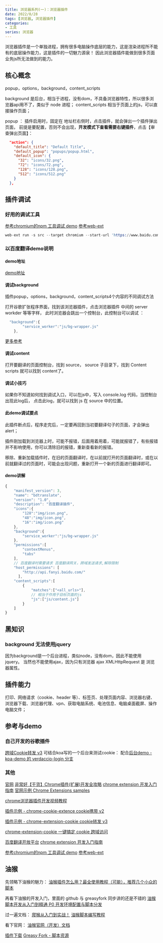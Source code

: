 ```yaml
---
title: 浏览器系列(一)：浏览器插件
date: 2022/8/28
tags: [浏览器, 浏览器插件]
categories: 
- 工具
series: 浏览器
---
```


浏览器插件是一个单独进程，拥有很多电脑操作底层的能力，这是渲染进程所不能有的底层操作能力，这是插件的一切魅力源泉！
因此浏览器插件能做到很多页面业务js所无法做到的能力。

## 核心概念
popup，options，background，content_scripts

background 是后台，相当于进程，没有dom，不具备浏览器特性，所以很多浏览器api用不了，类似于 node 进程；
content_scripts 相当于页面上的js，可以直接操作页面；

popup ： 插件启用时，固定在 地址栏右侧时，点击插件，就会弹出一个插件弹出页面，
前提是要配置，否则不会出现，**开发模式下查看需要右键插件**，点击【审查弹出页面】：
```json
  "action": {
    "default_title": "Default Title",
    "default_popup": "popups/popup.html",
    "default_icon": {
      "32": "icons/32.png",
      "72": "icons/72.png",
      "128": "icons/128.png",
      "512": "icons/512.png"
    }
  },
```
## 插件调试

### 好用的调试工具
[参考chromium的npm 工具调试 demo](https://github.com/mmktomato/chrome-extension-manifest-v3-declarativeNetRequest-sample/tree/master/static)
[参考web-ext](https://github.com/mozilla/web-ext)
```s
web-ext run -s src --target chromium --start-url 'https://www.baidu.com/'
```

### 以百度翻译demo说明
#### demo地址
[demo地址](todo)

#### 调试background
插件popup，options，background，content_scripts4个内容的不同调试方法

打开谷歌扩张程序界面，找到该浏览器插件，点击浏览器插件 中间的 server workder 等等字样，
此时浏览器会跳出一个控制台，此控制台可以调试 ：
```js
  "background":{
        "service_worker":"js/bg-wrapper.js"
    },
```

[更多参考](https://www.bilibili.com/video/BV1ML4y1z7ba?spm_id_from=333.999.0.0)

#### 调试content
打开要翻译的页面控制台，找到 source，
source 子目录下，找到 Content scripts 就可以找到 content了。

#### 调试小技巧
如果你不知道如何找到调试入口，可以在js中，写入 console.log 代码，当控制台出现此log后，
点击此log，就可以找到 js 在 source 中的位置。

#### 此demo调试要点
此插件断点后，程序走完后，一定要再回到当初要翻译句子的页面，才会弹出alert；

插件刚加载到浏览器上时，可能不报错，后面用着用着，可能就报错了，有些报错并不影响使用，你可以清除旧的报错，重新查看新的报错。

移除、重新加载插件时，在旧的页面翻译时，在以前就打开的页面翻译时，或在以前就翻译过的页面时，可能会出现问题，重新打开一个新的页面进行翻译即可。

#### demo讲解
```js
{
    "manifest_version": 3,
    "name": "bdtranslate",
    "version": "1.0",
    "description": "百度翻译插件",
    "icons":{
        "128":"img/icon.png",
        "48":"img/icon.png",
        "16":"img/icon.png"
    },
    "background":{
        "service_worker":"js/bg-wrapper.js"
    },
    "permissions":[
        "contextMenus",
        "tabs"
    ],
    // 百度翻译时需要请求 百度翻译网关，跨域发送请求,解除限制
    "host_permissions": [
        "http://api.fanyi.baidu.com/"
      ],
    "content_scripts":[
        {
            "matches":["<all_urls>"],
            // 相当于作用于目标页面的js
            "js":["js/content.js"]
        }
    ]
}
```


## 黑知识
### background 无法使用jquery
因为background是一个后台进程，类似node，没有dom，因此不能使用jquery。
当然也不能使用ajax，因为只有浏览器 ajax XMLHttpRequest 是 浏览器属性。


## 插件能力
打印、网络请求（cookie、header 等）、标签页、处理页面内容、浏览器右键、浏览器下载、浏览器代理、vpn、获取电脑系统、电池信息、电脑桌面截屏、操作电脑文件；


## 参考与demo

### 自己开发的谷歌插件
[跨域Cookie转发 v3](https://github.com/YeWills/chrome-extensions)
可结合koa写的一个后台来测试cookie：
配合[后台demo - koa-demo 的 verdaccio-login 分支](https://github.com/YeWills/koa-demo.git)

### 其他
[官网](https://developer.chrome.com/docs/extensions/reference/)
[非常好【干货】Chrome插件(扩展)开发全攻略](http://blog.haoji.me/chrome-plugin-develop.html)
[chrome extension 开发入门指南](https://juejin.cn/post/7106758827520819236)
[官网示例 Chrome Extensions samples](https://github.com/GoogleChrome/chrome-extensions-samples)

[chrome浏览器插件开发视频教程](https://www.bilibili.com/video/BV1a64y187QR?spm_id_from=333.337.search-card.all.click)

[插件示例 - chrome-cookie-extence cookie携带 v2](https://github.com/chirpmonster/chrome-cookie-extence)

[插件示例 - chrome-extension-cookie cookie转发 v3](https://github.com/aMiing/chrome-extension-cookie)


[chrome-extension-cookie 一键搞定 cookie 跨域访问](https://www.jianshu.com/p/1b9639506728?u_atoken=05a3fe03-43e6-49f5-980a-0f27260a2914&u_asession=01SgGo7R_-nx3-sFM42Lr6v_DK_w82fkkvT935DecQjlkOzzSv6yRGEGtKjxsszuCZX0KNBwm7Lovlpxjd_P_q4JsKWYrT3W_NKPr8w6oU7K-PYd16O80yZLgUpuQXbm51p5RU6UlCZRD0CDVEtyq5OmBkFo3NEHBv0PZUm6pbxQU&u_asig=05bUYiDdyLnVZo90Knh5nAHMzwczUZhl586FMLh_Nggm3jfLp7h5u9z5cZZeDscVikUHF94E5R3jEggXgL9tgfMPp9K012d0NkNi2oANeRPsiWNdzalJYBylm9SCbAphlQRxmInA2niE1p5UKuLGJeTYvqNPWRRPHXtlAGOVWBXJH9JS7q8ZD7Xtz2Ly-b0kmuyAKRFSVJkkdwVUnyHAIJzVoJN2_YxVmpIh_TonA5n1xg6qhtPFV9-9xBkcNspRflO21gpjNe9akLVIO763CEMe3h9VXwMyh6PgyDIVSG1W-ma2sDGtl-YIWcpGzGsr3oyks0NmwmEEqbQaAo11Q_aeE1r4sWaf6bfYOh5XU1BzaN9q0bGxRapmSuxiYnwW6zmWspDxyAEEo4kbsryBKb9Q&u_aref=ClvQgIkmwIYYuyz9oNevRHlBeAw%3D)


[百度翻译开放平台](https://api.fanyi.baidu.com/doc/21)
[chrome extension 开发入门指南](https://juejin.cn/post/7106758827520819236)

[参考chromium的npm 工具调试 demo](https://github.com/mmktomato/chrome-extension-manifest-v3-declarativeNetRequest-sample/tree/master/static)
[参考web-ext](https://github.com/mozilla/web-ext)


## 油猴

先领略下油猴的魅力：
[油猴插件怎么用？最全使用教程（可能），推荐几个小众的脚本](https://www.bilibili.com/video/BV1Wy4y1b76T?spm_id_from=333.337.search-card.all.click&vd_source=49cfdfde4ef881bfb8dd4fd5921f4b42)

再看下油猴的开发入门，里面的 github 与 greasyfork 同步讲的还是不错的
[油猴脚本开发从入门到精通 P0 开发环境配置与脚本分发](https://www.bilibili.com/video/BV1Da411Z7s7?spm_id_from=333.337.search-card.all.click&vd_source=49cfdfde4ef881bfb8dd4fd5921f4b42)

过一遍文档：
[爬猴从入门到实战！](https://segmentfault.com/a/1190000038328999)
[油猴脚本编写教程](https://segmentfault.com/a/1190000021654926)

看下官网：
[油猴官网（开发）文档](https://www.tampermonkey.net/documentation.php)


[插件下载](https://chrome.google.com/webstore/detail/tampermonkey/dhdgffkkebhmkfjojejmpbldmpobfkfo?hl=zh-CN)
[Greasy Fork - 脚本资源](https://greasyfork.org/zh-CN)




